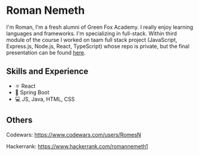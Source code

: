# Roman Nemeth

I'm Roman, I'm a fresh alumni of Green Fox Academy. I really enjoy learning languages and frameworks. I'm specializing in full-stack. Within third module of the course I worked on taam full stack project (JavaScript, Express.js, Node.js, React, TypeScript) whose repo is private, but the final presentation can be found [here](https://youtu.be/TYvwSEom6s8).

## Skills and Experience

-   ⚛️ React
-   🍃 Spring Boot
-   💻 JS, Java, HTML, CSS

## Others

Codewars: https://www.codewars.com/users/RomesN

Hackerrank: https://www.hackerrank.com/romannemeth1
